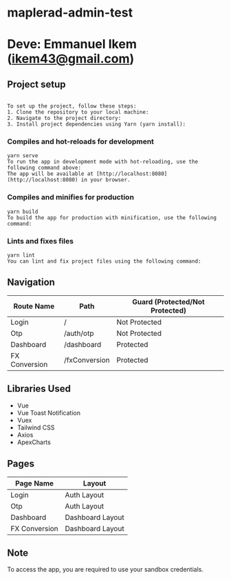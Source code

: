# maplerad-admin-test

# Deve: Emmanuel Ikem (ikem43@gmail.com)

## Project setup

```

To set up the project, follow these steps:
1. Clone the repository to your local machine:
2. Navigate to the project directory:
3. Install project dependencies using Yarn (yarn install):

```

### Compiles and hot-reloads for development

```
yarn serve
To run the app in development mode with hot-reloading, use the following command above:
The app will be available at [http://localhost:8080](http://localhost:8080) in your browser.

```

### Compiles and minifies for production

```
yarn build
To build the app for production with minification, use the following command:
```

### Lints and fixes files

```
yarn lint
You can lint and fix project files using the following command:
```

## Navigation

| Route Name    | Path          | Guard (Protected/Not Protected) |
| ------------- | ------------- | ------------------------------- |
| Login         | /             | Not Protected                   |
| Otp           | /auth/otp     | Not Protected                   |
| Dashboard     | /dashboard    | Protected                       |
| FX Conversion | /fxConversion | Protected                       |

## Libraries Used

- Vue
- Vue Toast Notification
- Vuex
- Tailwind CSS
- Axios
- ApexCharts

## Pages

| Page Name     | Layout           |
| ------------- | ---------------- |
| Login         | Auth Layout      |
| Otp           | Auth Layout      |
| Dashboard     | Dashboard Layout |
| FX Conversion | Dashboard Layout |

## Note

To access the app, you are required to use your sandbox credentials.
